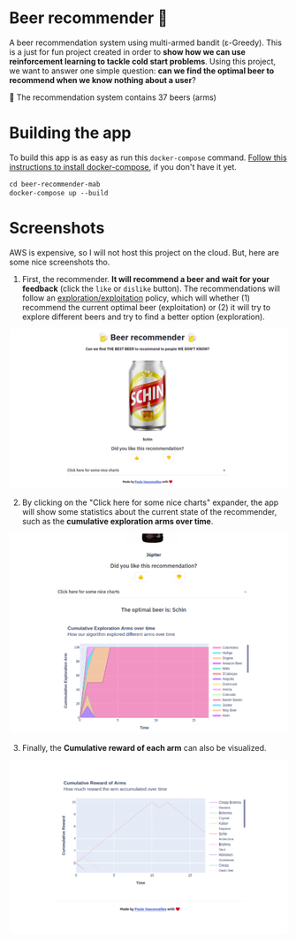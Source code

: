 # Beer recommender 🍺
A beer recommendation system using multi-armed bandit (ε-Greedy). This is a just for fun project created in order to **show how we can use reinforcement learning to tackle cold start problems**. Using this project, we want to answer one simple question: **can we find the optimal beer to recommend when we know nothing about a user**?

🚩 The recommendation system contains 37 beers (arms)

# Building the app
To build this app is as easy as run this `docker-compose` command. [Follow this instructions to install docker-compose](https://docs.docker.com/compose/install/), if you don't have it yet.

```
cd beer-recommender-mab
docker-compose up --build
```

# Screenshots
AWS is expensive, so I will not host this project on the cloud. But, here are some nice screenshots tho.

1. First, the recommender. **It will recommend a beer and wait for your feedback** (click the `like` or `dislike` button). The recommendations will follow an [exploration/exploitation](https://towardsdatascience.com/reinforcement-learning-demystified-exploration-vs-exploitation-in-multi-armed-bandit-setting-be950d2ee9f6) policy, which will whether (1) recommend the current optimal beer (exploitation) or (2) it will try to explore different beers and try to find a better option (exploration).

![](data/img/screenshot_1.png)


2. By clicking on the "Click here for some nice charts" expander, the app will show some statistics about the current state of the recommender, such as the **cumulative exploration arms over time**.

![](data/img/screenshot_2.png)

3. Finally, the **Cumulative reward of each arm** can also be visualized.

![](data/img/screenshot_3.png)